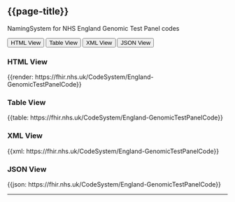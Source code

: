## {{page-title}}

NamingSystem for NHS England Genomic Test Panel codes 

<div class="tab">
 <button class="tablinks active" onclick="openTab(event, 'HTML View')">HTML View</button>
 <button class="tablinks" onclick="openTab(event, 'Table View')">Table View</button>
  <button class="tablinks" onclick="openTab(event, 'XML View')">XML View</button>
  <button class="tablinks" onclick="openTab(event, 'JSON View')">JSON View</button>
</div>

<div id="HTML View" class="tabcontent" style="display:block">
  <h3>HTML View</h3>
{{render:	https://fhir.nhs.uk/CodeSystem/England-GenomicTestPanelCode}}
</div>

<div id="Table View" class="tabcontent">
  <h3>Table View</h3>
{{table:	https://fhir.nhs.uk/CodeSystem/England-GenomicTestPanelCode}}
</div>

<div id="XML View" class="tabcontent">
  <h3>XML View</h3>
{{xml:	https://fhir.nhs.uk/CodeSystem/England-GenomicTestPanelCode}}
</div>

<div id="JSON View" class="tabcontent">
  <h3>JSON View</h3>
{{json:	https://fhir.nhs.uk/CodeSystem/England-GenomicTestPanelCode}}
</div>

---